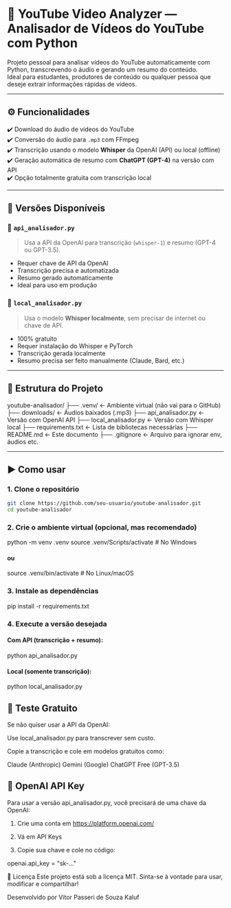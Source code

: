 # 🎥 YouTube Video Analyzer — Analisador de Vídeos do YouTube com Python

Projeto pessoal para analisar vídeos do YouTube automaticamente com Python, transcrevendo o áudio e gerando um resumo do conteúdo.  
Ideal para estudantes, produtores de conteúdo ou qualquer pessoa que deseje extrair informações rápidas de vídeos.

---

## ⚙️ Funcionalidades

✔️ Download do áudio de vídeos do YouTube  
✔️ Conversão do áudio para `.mp3` com FFmpeg  
✔️ Transcrição usando o modelo **Whisper** da OpenAI (API) ou local (offline)  
✔️ Geração automática de resumo com **ChatGPT (GPT-4)** na versão com API  
✔️ Opção totalmente gratuita com transcrição local

---

## 🧠 Versões Disponíveis

### 🔹 `api_analisador.py`
> Usa a API da OpenAI para transcrição (`whisper-1`) e resumo (GPT-4 ou GPT-3.5).
- Requer chave de API da OpenAI
- Transcrição precisa e automatizada
- Resumo gerado automaticamente
- Ideal para uso em produção

### 🔹 `local_analisador.py`
> Usa o modelo **Whisper localmente**, sem precisar de internet ou chave de API.
- 100% gratuito
- Requer instalação do Whisper e PyTorch
- Transcrição gerada localmente
- Resumo precisa ser feito manualmente (Claude, Bard, etc.)

---

## 📂 Estrutura do Projeto
youtube-analisador/
├── .venv/ ← Ambiente virtual (não vai para o GitHub)
├── downloads/ ← Áudios baixados (.mp3)
├── api_analisador.py ← Versão com OpenAI API
├── local_analisador.py ← Versão com Whisper local
├── requirements.txt ← Lista de bibliotecas necessárias
├── README.md ← Este documento
├── .gitignore ← Arquivo para ignorar env, áudios etc.


---

## ▶️ Como usar

### 1. Clone o repositório

```bash
git clone https://github.com/seu-usuario/youtube-analisador.git
cd youtube-analisador
```


### 2. Crie o ambiente virtual (opcional, mas recomendado)

python -m venv .venv
source .venv/Scripts/activate  # No Windows
#### ou
source .venv/bin/activate      # No Linux/macOS


### 3. Instale as dependências

pip install -r requirements.txt


### 4. Execute a versão desejada

#### Com API (transcrição + resumo):
python api_analisador.py

#### Local (somente transcrição):

python local_analisador.py


## 🧪 Teste Gratuito
Se não quiser usar a API da OpenAI:

Use local_analisador.py para transcrever sem custo.

Copie a transcrição e cole em modelos gratuitos como:

Claude (Anthropic)
Gemini (Google)
ChatGPT Free (GPT-3.5)

## 🔐 OpenAI API Key
Para usar a versão api_analisador.py, você precisará de uma chave da OpenAI:

1. Crie uma conta em https://platform.openai.com/

2. Vá em API Keys

3. Copie sua chave e cole no código:

openai.api_key = "sk-..."

📄 Licença
Este projeto está sob a licença MIT.
Sinta-se à vontade para usar, modificar e compartilhar!

Desenvolvido por Vítor Passeri de Souza Kaluf




